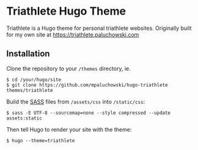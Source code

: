 # Triathlete Hugo Theme

Triathlete is a Hugo theme for personal triathlete websites. Originally built for my own site at https://triathlete.paluchowski.com

## Installation

Clone the repository to your `/themes` directory, ie.

```shell
$ cd /your/hugo/site
$ git clone https://github.com/mpaluchowski/hugo-triathlete themes/triathlete
```

Build the [SASS](http://sass-lang.com/) files from `/assets/css` into `/static/css`:

```shell
$ sass -E UTF-8 --sourcemap=none --style compressed --update assets:static
```

Then tell Hugo to render your site with the theme:

```shell
$ hugo --theme=triathlete
```
